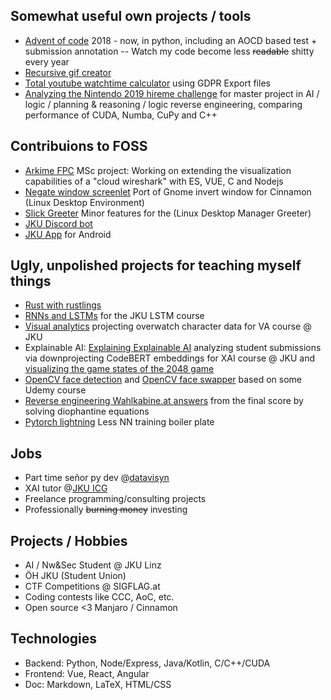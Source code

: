 ## Somewhat useful own projects / tools
* [Advent of code](https://github.com/rnbwdsh/advent-of-code) 2018 - now, in python, including an AOCD based test + submission annotation -- Watch my code become less ~~readable~~ shitty every year
* [Recursive gif creator](https://github.com/rnbwdsh/gif_recursion)
* [Total youtube watchtime calculator](https://github.com/rnbwdsh/youtube-watchtime-calculator) using GDPR Export files
* [Analyzing the Nintendo 2019 hireme challenge](https://github.com/rnbwdsh/nintendo_hireme) for master project in AI / logic / planning & reasoning / logic reverse engineering, comparing performance of CUDA, Numba, CuPy and C++


## Contribuions to FOSS
* [Arkime FPC](https://github.com/rnbwdsh/arkime) MSc project: Working on extending the visualization capabilities of a "cloud wireshark" with ES, VUE, C and Nodejs
* [Negate window screenlet](https://github.com/rnbwdsh/cinnamon-spices-extensions/tree/master/rnbdsh%40negateWindow) Port of Gnome invert window for Cinnamon (Linux Desktop Environment)
* [Slick Greeter](https://github.com/rnbwdsh/slick-greeter) Minor features for the (Linux Desktop Manager Greeter)
* [JKU Discord bot](https://github.com/rnbwdsh/StV-Informatik-AI-Discord-Bot)
* [JKU App](https://github.com/marunjar/anewjkuapp) for Android

## Ugly, unpolished projects for teaching myself things
* [Rust with rustlings](https://github.com/rnbwdsh/rustlings)
* [RNNs and LSTMs](https://github.com/rnbwdsh/lstm_rnn) for the JKU LSTM course
* [Visual analytics](https://github.com/rnbwdsh/VA_overwatch) projecting overwatch character data for VA course @ JKU
* Explainable AI: [Explaining Explainable AI](https://github.com/rnbwdsh/explaining_explainable_ai/) analyzing student submissions via downprojecting CodeBERT embeddings for XAI course @ JKU and [visualizing the game states of the 2048 game](https://github.com/rnbwdsh/2048vis)
* [OpenCV face detection](https://github.com/rnbwdsh/facefilter) and [OpenCV face swapper](https://github.com/rnbwdsh/face_swapper) based on some Udemy course
* [Reverse engineering Wahlkabine.at answers](https://github.com/rnbwdsh/wahlkabine.rev) from the final score by solving diophantine equations
* [Pytorch lightning](https://github.com/rnbwdsh/visualizing-and-undertanding-rnns-using-pytorch-lightning) Less NN training boiler plate

## Jobs
* Part time señor py dev @[datavisyn](https://github.com/datavisyn)
* XAI tutor @[JKU ICG](https://github.com/JKU-ICG)
* Freelance programming/consulting projects
* Professionally ~~burning money~~ investing

## Projects / Hobbies
* AI / Nw&Sec Student @ JKU Linz
* ÖH JKU (Student Union)
* CTF Competitions @ SIGFLAG.at
* Coding contests like CCC, AoC, etc.
* Open source <3 Manjaro / Cinnamon

## Technologies
* Backend: Python, Node/Express, Java/Kotlin, C/C++/CUDA
* Frontend: Vue, React, Angular
* Doc: Markdown, LaTeX, HTML/CSS
